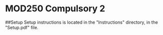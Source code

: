 # MOD250 Compulsory 2
##Setup
Setup instructions is located in the "Instructions" directory, in the "Setup.pdf" file.
